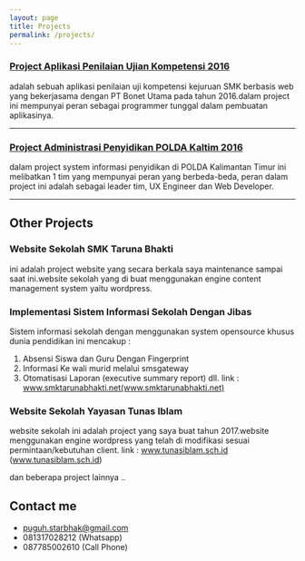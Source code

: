 ```yaml
---
layout: page
title: Projects
permalink: /projects/
---
```


### [Project Aplikasi Penilaian Ujian Kompetensi 2016 ](https://pukk.cloud9.id) 
adalah sebuah aplikasi penilaian uji kompetensi kejuruan SMK berbasis web yang bekerjasama dengan PT Bonet Utama pada tahun 2016.dalam project ini mempunyai peran sebagai programmer tunggal dalam pembuatan aplikasinya.

***

### [Project Administrasi Penyidikan POLDA Kaltim 2016 ](#)
dalam project system informasi penyidikan di POLDA Kalimantan Timur ini melibatkan 1 tim yang mempunyai peran yang berbeda-beda, 
peran dalam project ini adalah sebagai leader tim, UX Engineer dan Web Developer.

***

## Other Projects

### Website Sekolah SMK Taruna Bhakti 

  ini adalah project website yang secara berkala saya maintenance sampai saat ini.website sekolah yang di buat menggunakan engine content management system yaitu wordpress.
### Implementasi Sistem Informasi Sekolah Dengan Jibas
  Sistem informasi sekolah dengan menggunakan system opensource khusus dunia pendidikan ini mencakup :
  1. Absensi Siswa dan Guru Dengan Fingerprint
  2. Informasi Ke wali murid melalui smsgateway
  3. Otomatisasi Laporan (executive summary report)
  dll.
  link : www.smktarunabhakti.net(www.smktarunabhakti.net)
### Website Sekolah Yayasan Tunas Iblam 
   website sekolah ini adalah project yang saya buat tahun 2017.website menggunakan engine wordpress yang telah di modifikasi sesuai permintaan/kebutuhan client.
link : www.tunasiblam.sch.id (www.tunasiblam.sch.id)

   dan beberapa project lainnya ..

## Contact me

* [puguh.starbhak@gmail.com](mailto:puguh.starbhak@gmail.com)
* 081317028212 (Whatsapp)
* 087785002610 (Call Phone)
